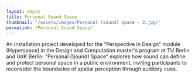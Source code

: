 ```yaml
---
layout: empty
title: Personal Sound Space
thumbnail: "/assets/images/Personal (sound) space - 2.jpg/"
permalink: /Personal_Sound_Space/
---
```

An installation project developed for the “Perspective in Design” module (Hyperspace)
          in the Design and Computation master's program at TU Berlin and UdK Berlin.
          “Personal (Sound) Space” explores how sound can define and protect personal space
          in a public environment, inviting participants to reconsider the boundaries of 
          spatial perception through auditory cues.